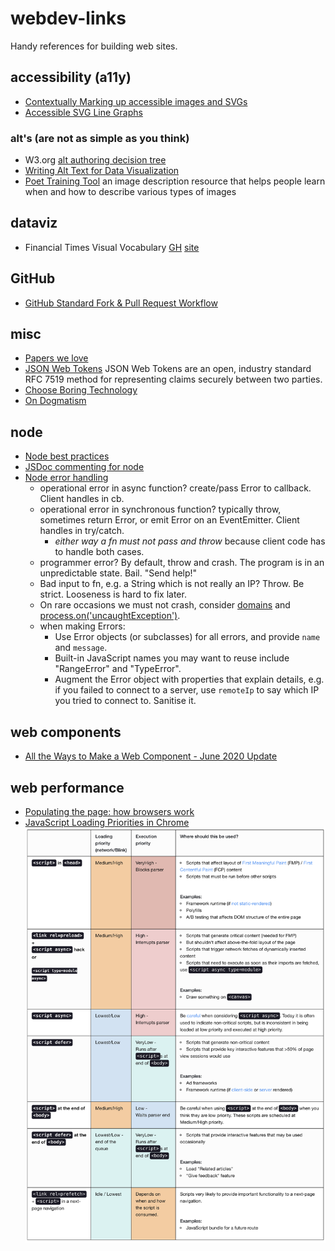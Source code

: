 # webdev-links
Handy references for building web sites.

## accessibility (a11y)

* [Contextually Marking up accessible images and SVGs](https://www.scottohara.me/blog/2019/05/22/contextual-images-svgs-and-a11y.html)
* [Accessible SVG Line Graphs](https://tink.uk/accessible-svg-line-graphs/)

### alt's (are not as simple as you think)

* W3.org [alt authoring decision tree](https://www.w3.org/WAI/tutorials/images/decision-tree/)
* [Writing Alt Text for Data Visualization](https://medium.com/nightingale/writing-alt-text-for-data-visualization-2a218ef43f81)
* [Poet Training Tool](https://poet.diagramcenter.org/how.html) an image description resource that helps people learn when and how to describe various types of images

## dataviz

* Financial Times Visual Vocabulary [GH](https://github.com/Financial-Times/chart-doctor/tree/main/visual-vocabulary) [site](https://ft-interactive.github.io/visual-vocabulary/)

## GitHub

* [GitHub Standard Fork & Pull Request Workflow](https://gist.github.com/Chaser324/ce0505fbed06b947d962)

## misc

* [Papers we love](https://github.com/papers-we-love/papers-we-love)
* [JSON Web Tokens](https://jwt.io/)
   JSON Web Tokens are an open, industry standard RFC 7519 method for representing claims securely between two parties.
* [Choose Boring Technology](http://boringtechnology.club/)
* [On Dogmatism](https://css-tricks.com/increasing-wariness-dogmatism/)

## node

* [Node best practices](https://github.com/i0natan/nodebestpractices)
* [JSDoc commenting for node](https://jsdoc.app/howto-commonjs-modules.html)
* [Node error handling](https://www.joyent.com/node-js/production/design/errors)
   * operational error in async function? create/pass Error to callback. Client handles in cb.
   * operational error in synchronous function? typically throw, sometimes return Error, or emit Error on an EventEmitter. Client handles in try/catch.
      * _either way a fn must not pass and throw_ because client code has to handle both cases.
   * programmer error? By default, throw and crash. The program is in an unpredictable state. Bail. "Send help!"
   * Bad input to fn, e.g. a String which is not really an IP? Throw. Be strict. Looseness is hard to fix later.
   * On rare occasions we must not crash, consider [domains](https://nodejs.org/api/domain.html) and [process.on('uncaughtException')](https://nodejs.org/api/process.html#process_event_uncaughtexception).
   * when making Errors:
      * Use Error objects (or subclasses) for all errors, and provide `name` and `message`.
      * Built-in JavaScript names you may want to reuse include "RangeError" and "TypeError".
      * Augment the Error object with properties that explain details, e.g. if you failed to connect to a server, use `remoteIp` to say which IP you tried to connect to. Sanitise it.

## web components

 * [All the Ways to Make a Web Component - June 2020 Update](https://webcomponents.dev/blog/all-the-ways-to-make-a-web-component/)
 
## web performance

* [Populating the page: how browsers work
](https://developer.mozilla.org/en-US/docs/Web/Performance/Populating_the_page:_how_browsers_work)
* [JavaScript Loading Priorities in Chrome](https://addyosmani.com/blog/script-priorities/)
  ![JavaScript Loading Priorities in Chrome table](img/js-prios.png?raw=true)
